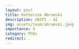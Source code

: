 ```yaml
---
layout: post
title: Katherine Abramski
description: UNIPI - AI
img: assets/team/abramski.jpeg
importance: 4
category: PhDs
redirect: .
---
```

